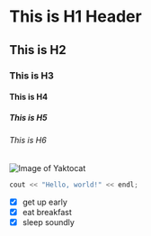 # This is H1 Header
## This is H2
### This is H3
#### This is H4
##### This is H5
###### This is H6

![Image of Yaktocat](https://octodex.github.com/images/yaktocat.png)

``` C++
cout << "Hello, world!" << endl;
```

- [x] get up early
- [x] eat breakfast
- [x] sleep soundly

